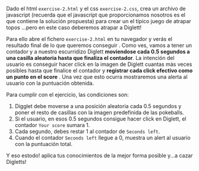 Dado el html ``exercise-2.html`` y el css ``exercise-2.css``, crea un archivo de javascript (recuerda que el javascript que
 proporcionamos nosotros es el que contiene la solución propuesta) para crear un el típico juego de atrapar topos
 ...pero en este caso deberemos atrapar a Diglett!
 
 Para ello abre el fichero ``exercise-2.html`` en tu navegador y verás el resultado final de lo que queremos conseguir
 . Como ves, vamos a tener un contador y a nuestro escurridizo Diglett **moviendose cada 0.5 segundos a una casilla
  aleatoria hasta que finaliza el contador**. La intención del usuario es conseguir hacer click en la imagen de Diglett
   cuantas más veces posibles hasta que finalice el contador y **registrar cada click efectivo como un punto en el score**
   . Una vez que esto ocurra mostraremos una alerta al
    usuario con la puntuación obtenida.
  
  Para cumplir con el ejercicio, las condiciones son:
  
  1. Digglet debe moverse a una posición aleatoria cada 0.5 segundos y poner el resto de casillas con la imagen
   predefinida de las pokeballs.
  2. Si el usuario, en esos 0.5 segundos consigue hacer click en Diglett, el contador ``Your score`` sumara 1.
  2. Cada segundo, debes restar 1 al contador de ``Seconds left``.
  3. Cuando el contador ``Seconds left`` llegue a 0, muestra un alert al usuario con la puntuación total.
  
  Y eso estodo! aplica tus conocimientos de la mejor forma posible y...a cazar Digletts!
